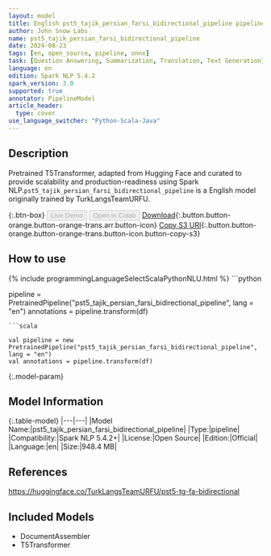 ```yaml
---
layout: model
title: English pst5_tajik_persian_farsi_bidirectional_pipeline pipeline T5Transformer from TurkLangsTeamURFU
author: John Snow Labs
name: pst5_tajik_persian_farsi_bidirectional_pipeline
date: 2024-08-23
tags: [en, open_source, pipeline, onnx]
task: [Question Answering, Summarization, Translation, Text Generation]
language: en
edition: Spark NLP 5.4.2
spark_version: 3.0
supported: true
annotator: PipelineModel
article_header:
  type: cover
use_language_switcher: "Python-Scala-Java"
---
```


## Description

Pretrained T5Transformer, adapted from Hugging Face and curated to provide scalability and production-readiness using Spark NLP.`pst5_tajik_persian_farsi_bidirectional_pipeline` is a English model originally trained by TurkLangsTeamURFU.

{:.btn-box}
<button class="button button-orange" disabled>Live Demo</button>
<button class="button button-orange" disabled>Open in Colab</button>
[Download](https://s3.amazonaws.com/auxdata.johnsnowlabs.com/public/models/pst5_tajik_persian_farsi_bidirectional_pipeline_en_5.4.2_3.0_1724455209640.zip){:.button.button-orange.button-orange-trans.arr.button-icon}
[Copy S3 URI](s3://auxdata.johnsnowlabs.com/public/models/pst5_tajik_persian_farsi_bidirectional_pipeline_en_5.4.2_3.0_1724455209640.zip){:.button.button-orange.button-orange-trans.button-icon.button-copy-s3}

## How to use



<div class="tabs-box" markdown="1">
{% include programmingLanguageSelectScalaPythonNLU.html %}
```python

pipeline = PretrainedPipeline("pst5_tajik_persian_farsi_bidirectional_pipeline", lang = "en")
annotations =  pipeline.transform(df)   

```
```scala

val pipeline = new PretrainedPipeline("pst5_tajik_persian_farsi_bidirectional_pipeline", lang = "en")
val annotations = pipeline.transform(df)

```
</div>

{:.model-param}
## Model Information

{:.table-model}
|---|---|
|Model Name:|pst5_tajik_persian_farsi_bidirectional_pipeline|
|Type:|pipeline|
|Compatibility:|Spark NLP 5.4.2+|
|License:|Open Source|
|Edition:|Official|
|Language:|en|
|Size:|948.4 MB|

## References

https://huggingface.co/TurkLangsTeamURFU/pst5-tg-fa-bidirectional

## Included Models

- DocumentAssembler
- T5Transformer
